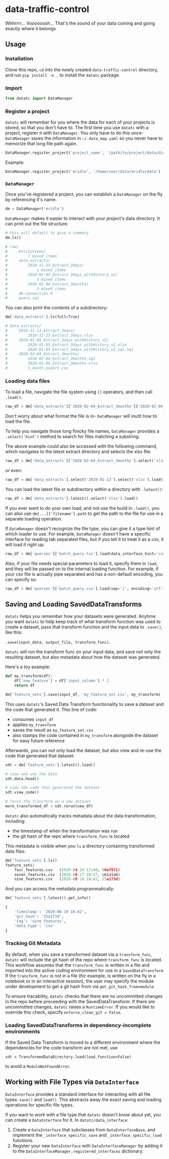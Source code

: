# data-traffic-control
Whhrrrr... Voooooosh... That's the sound of your data coming and going exactly where it belongs

## Usage

### Installation

Clone this repo, `cd` into the newly created `data-traffic-control` directory, and run `pip install -e .` to install the `datatc` package.

### Import

```python
from datatc import DataManager
```

### Register a project
`datatc` will remember for you where the data for each of your projects is stored, so that you don't have to. The first time you use `datatc` with a project, register it with `DataManager`. You only have to do this once- `DataManager` saves the information in `~/.data_map.yaml` so you never have to memorize that long file path again. 

```python
DataManager.register_project('project_name', '/path/to/project/data/dir/')
```

Example:

```python
DataManager.register_project('mridle', '/home/user/data/mridle/data')
```

### `DataManager`

Once you've registered a project, you can establish a `DataManager` on the fly by referencing it's name.

```python
dm = DataManager('mridle')
```

`DataManager` makes it easier to interact with your project's data directory. It can print out the file structure:

```python
# this will default to give a summary
dm.ls()

# raw/
#     EntityViews/
#         7 mixed items
#     data_extracts/
#         2019-11-23_Extract_3days/
#             1 mixed items
#         2020-01-05_Extract_3days_withHistory_v2/
#             2 mixed items
#         2020-02-04_Extract_3months/
#             3 mixed items
#     db-connection.R
#     query.sql
```

You can also print the contents of a subdirectory:
```python
dm['data_extracts'].ls(full=True)

# data_extracts/
#     2019-11-23_Extract_3days/
#         2019-11-23_Extract_3days.xlsx
#     2020-01-05_Extract_3days_withHistory_v2/
#         2020-01-05_Extract_3days_withHistory_v2.xlsx
#         2020-01-05_Extract_3days_withHistory_v2_sql.sql
#     2020-02-04_Extract_3months/
#         2020-02-04_Extract_3months.sql
#         2020-02-04_Extract_3months.xlsx
#         3_month_export.csv
```


### Loading data files

To load a file, navigate the file system using `[]` operators, and then call `.load()`. 

```python
raw_df = dm['data_extracts']['2020-02-04_Extract_3months']['2020-02-04_Extract_3months.xlsx'].load()
```

Don't worry about what format the file is in- `DataManager` will inutit how to load the file. 

To help you navigate those long finicky file names, `DataManager` provides a `.select('hint')` method to search for files matching a substring. 

The above example could also be accessed with the following command, which navigates to the latest extract directory and selects the xlsx file:

```python
raw_df = dm['data_extracts']['2020-02-04_Extract_3months'].select('xlsx').load()
```

or even:

```python
raw_df = dm['data_extracts'].select('2020-01-13').select('xlsx').load()
```

You can load the latest file or subdirectory within a directory with `.latest()`:
```python
raw_df = dm['data_extracts'].latest().select('xlsx').load()
```

If you ever want to do your own load, and not use the build in `.load()`, you can also use `dm[...]['filename'].path` to get the path to the file for use in a separate loading operation.

If `DataManager` doesn't recognize the file type, you can give it a type hint of which loader to use. For example, `DataManager` doesn't have a specific interface for reading tab separated files, but if you tell it to treat it as a csv, it will load it right up:

```python
raw_df = dm['queries']['batch_query.tsv'].load(data_interface_hint='csv')
```

Also, if your file needs special parameters to load it, specify them in `load`, and they will be passed on to the internal loading function.
For example, if your csv file is actually pipe separated and has a non-default encoding, you can specify so:

```python
raw_df = dm['queries']['batch_query.csv'].load(sep='|', encoding='utf-16')
```

## Saving and Loading SavedDataTransforms
`datatc` helps you remember how your datasets were generated. 
Anytime you want `datatc` to help keep track of what transform function was used to create a dataset,
pass that transform function and the input data to `.save()`, like this: 

`.save(input_data, output_file, transform_func)`.

`datatc` will run the transform func on your input data, and save not only the resulting dataset,
 but also metadata about how the dataset was generated. 
 
 Here's a toy example:

```python
def my_transform(df):
    df['new_feature'] = df['input_column'] * 2
    return df

dm['feature_sets'].save(input_df, 'my_feature_set.csv', my_transform)
```
This uses `datatc`'s Saved Data Transform functionality to save a dataset and the code that generated it.
This line of code:
  * consumes `input_df`
  * applies `my_transform`
  * saves the result as `my_feature_set.csv`
  * also stamps the code contained in `my_transform` alongside the dataset for easy future reference

Afterwards, you can not only load the dataset, but also view and re-use the code that generated that dataset:
```python
sdt = dm['feature_sets'].latest().load()

# view and use the data
sdt.data.head()

# view the code that generated the dataset
sdt.view_code()

# rerun the transform on a new dataset
more_transformed_df = sdt.rerun(new_df)
```

`datatc` also automatically tracks metadata about the data transformation, including:
* the timestamp of when the transformation was run
* the git hash of the repo where `transform_func` is located

This metadata is visible when you `ls` a directory containing transformed data files:
```python
dm['feature_sets'].ls()
feature_sets/
    four_features.csv   (2020-04-24 17:40, 06ef971)
    seven_features.csv  (2020-06-17 18:37, c61a1a6)
    nine_features.csv   (2020-08-19 18:42, 25a173d)
```
And you can access the metadata programmatically:
```python
dm['feature_sets'].latest().get_info()

{
    'timestamp': '2020-08-19 18:42',
    'git_hash': '25a173d',
    'tag': 'nine_features',
    'data_type': 'csv'
}
```

### Tracking Git Metadata
By default, when you save a transformed dataset via a `transform_func`, `datatc` will include the git hash of the repo where `transform_func` is located.
This workflow assumes that the `transform_func` is written in a file and imported into the active coding environment for use in a `SavedDataTransform`
If the `transform_func` is not in a file (for example, is written on the fly in a notebook or in an interactive session),
the user may specify the module under development to get a git hash from via `get_git_hash_from=module`.

To ensure tracability, `datatc` checks that there are no uncommitted changes in the repo before proceeding with the SavedDataTransform.
If there are uncommitted changes, `datatc` raises a `RuntimeError`. If you would like to override this check, specify `enforce_clean_git = False`.

### Loading SavedDataTransforms in dependency-incomplete environments

If the Saved Data Transform is moved to a different environment where the dependencies for the code transform are not met,
use

    sdt = TransformedDataDirectory.load(load_function=False)

to avoid a `ModuleNotFoundError`.


## Working with File Types via `DataInterface`

`DataInterface` provides a standard interface for interacting with all file types: `save()` and `load()`. This abstracts away the exact saving and loading operations for specific file types.

If you want to work with a file type that `datatc` doesn't know about yet, you can create a `DataInterface` for it. In `datatc/data_interface`:

 1. Create a `DataInterface` that subclasses from `DataInterfaceBase`, and implement the `_interface_specific_save` and `_interface_specific_load` functions.
 1. Register your new `DataInterface` with `DataInterfaceManager` by adding it to the `DataInterfaceManager.registered_interfaces` dictionary.
